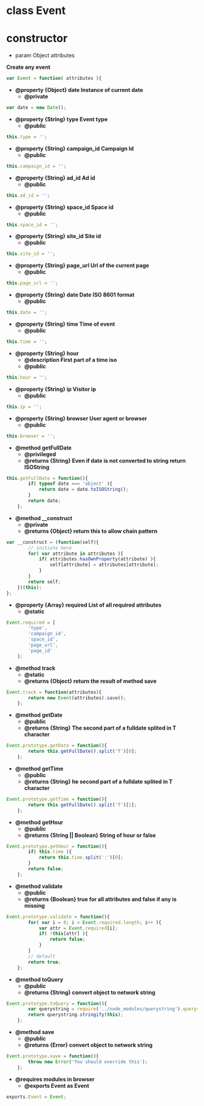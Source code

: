 # class Event

# constructor 

* param Object attributes

<b><p>Create any event</p></b>

```javascript
var Event = function( attributes ){
```
<b><ul>
<li>@property {Object} date Instance of current date
<ul><li>@private</li></ul></li>
</ul></b>

```javascript
var date = new Date();
```
<b><ul>
<li>@property {String} type Event type
<ul><li>@public</li></ul></li>
</ul></b>

```javascript
this.type = '';
```
<b><ul>
<li>@property {String} campaign_id Campaign Id
<ul><li>@public</li></ul></li>
</ul></b>

```javascript
this.campaign_id = '';
```
<b><ul>
<li>@property {String} ad_id Ad id
<ul><li>@public</li></ul></li>
</ul></b>

```javascript
this.ad_id = '';
```
<b><ul>
<li>@property {String} space_id Space id
<ul><li>@public</li></ul></li>
</ul></b>

```javascript
this.space_id = '';
```
<b><ul>
<li>@property {String} site_id Site id
<ul><li>@public</li></ul></li>
</ul></b>

```javascript
this.site_id = '';
```
<b><ul>
<li>@property {String} page_url Url of the current page
<ul><li>@public</li></ul></li>
</ul></b>

```javascript
this.page_url = '';
```
<b><ul>
<li>@property {String} date Date ISO 8601 format
<ul><li>@public</li></ul></li>
</ul></b>

```javascript
this.date = '';
```
<b><ul>
<li>@property {String} time Time of event
<ul><li>@public</li></ul></li>
</ul></b>

```javascript
this.time = '';
```
<b><ul>
<li>@property {String} hour
<ul><li>@description First part of a time iso</li>
<li>@public</li></ul></li>
</ul></b>

```javascript
this.hour = '';
```
<b><ul>
<li>@property {String} ip Visitor ip
<ul><li>@public</li></ul></li>
</ul></b>

```javascript
this.ip = '';
```
<b><ul>
<li>@property {String} browser User agent or browser
<ul><li>@public</li></ul></li>
</ul></b>

```javascript
this.browser = '';
```
<b><ul>
<li>@method getFullDate
<ul><li>@privileged</li>
<li>@returns {String} Even if date is not converted to string return ISOString</li></ul></li>
</ul></b>

```javascript
this.getFullDate = function(){
		if( typeof date === 'object' ){
			return date = date.toISOString();
		}
		return date;
	};
```
<b><ul>
<li>@method __construct
<ul><li>@private</li>
<li>@returns {Object} return this to allow chain pattern</li></ul></li>
</ul></b>

```javascript
var __construct = (function(self){
		// initiate here
		for( var attribute in attributes ){
			if( attributes.hasOwnProperty(attribute) ){
				self[attribute] = attributes[attribute];
			}
		}
		return self;
	})(this);
};
```
<b><ul>
<li>@property {Array} required List of all required attributes
<ul><li>@static</li></ul></li>
</ul></b>

```javascript
Event.required = [
		'type',
		'campaign_id',
		'space_id',
		'page_url',
		'page_id'
	];
```
<b><ul>
<li>@method track
<ul><li>@static</li>
<li>@returns {Object} return the result of method save</li></ul></li>
</ul></b>

```javascript
Event.track = function(attributes){
		return new Event(attributes).save();
	};
```
<b><ul>
<li>@method getDate
<ul><li>@public</li>
<li>@returns {String} The second part of a fulldate splited in T character</li></ul></li>
</ul></b>

```javascript
Event.prototype.getDate = function(){
		return this.getFullDate().split('T')[0];
	};
```
<b><ul>
<li>@method getTime
<ul><li>@public</li>
<li>@returns {String} he second part of a fulldate splited in T character</li></ul></li>
</ul></b>

```javascript
Event.prototype.getTime = function(){
		return this.getFullDate().split('T')[1];
	};
```
<b><ul>
<li>@method getHour
<ul><li>@public</li>
<li>@returns {String || Boolean} String of hour or false</li></ul></li>
</ul></b>

```javascript
Event.prototype.getHour = function(){
		if( this.time ){
			return this.time.split(':')[0];
		}
		return false;
	};
```
<b><ul>
<li>@method validate
<ul><li>@public</li>
<li>@returns {Boolean} true for all attributes and false if any is missing</li></ul></li>
</ul></b>

```javascript
Event.prototype.validate = function(){
		for( var i = 0; i < Event.required.length; i++ ){
			var attr = Event.required[i];
			if( !this[attr] ){
				return false;
			}	
		}
		// default
		return true;
	};
```
<b><ul>
<li>@method toQuery
<ul><li>@public</li>
<li>@returns {String} convert object to network string</li></ul></li>
</ul></b>

```javascript
Event.prototype.toQuery = function(){
		var querystring = require('../node_modules/querystring').querystring;
		return querystring.stringify(this);
	};
```
<b><ul>
<li>@method save
<ul><li>@public</li>
<li>@returns {Error} convert object to network string</li></ul></li>
</ul></b>

```javascript
Event.prototype.save = function(){
		throw new Error('You should override this');
	};
```
<b><ul>
<li>@requires modules in browser
<ul><li>@exports Event as Event</li></ul></li>
</ul></b>

```javascript
exports.Event = Event;
```